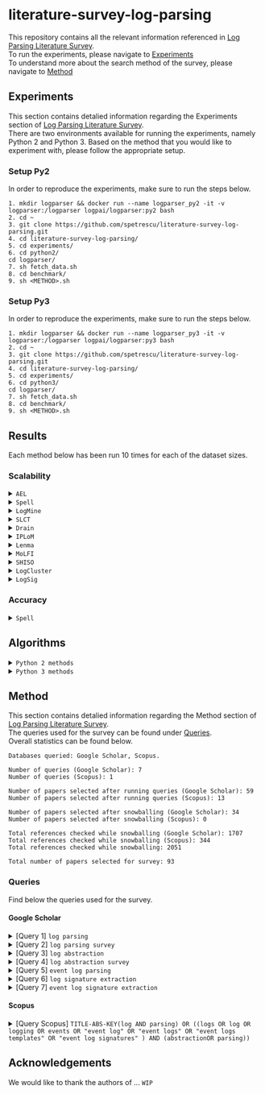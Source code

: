 # literature-survey-log-parsing
This repository contains all the relevant information referenced in [Log Parsing Literature Survey](https://github.com/spetrescu/literature-survey-log-parsing/blob/main/pdf/Log_Parsing_Literature_Survey.pdf). <br>
To run the experiments, please navigate to [Experiments](#experiments) <br>
To understand more about the search method of the survey, please navigate to [Method](#method) <br>
## <a name="experiments"> Experiments
This section contains detalied information regarding the Experiments section of [Log Parsing Literature Survey](). <br>
There are two environments available for running the experiments, namely Python 2 and Python 3. 
Based on the method that you would like to experiment with, please follow the appropriate setup.

### Setup Py2
In order to reproduce the experiments, make sure to run the steps below.
```
1. mkdir logparser && docker run --name logparser_py2 -it -v logparser:/logparser logpai/logparser:py2 bash
2. cd ~
3. git clone https://github.com/spetrescu/literature-survey-log-parsing.git
4. cd literature-survey-log-parsing/
5. cd experiments/
6. cd python2/
cd logparser/
7. sh fetch_data.sh
8. cd benchmark/
9. sh <METHOD>.sh
```
### Setup Py3
In order to reproduce the experiments, make sure to run the steps below.
```
1. mkdir logparser && docker run --name logparser_py3 -it -v logparser:/logparser logpai/logparser:py3 bash
2. cd ~
3. git clone https://github.com/spetrescu/literature-survey-log-parsing.git
4. cd literature-survey-log-parsing/
5. cd experiments/
6. cd python3/
cd logparser/
7. sh fetch_data.sh
8. cd benchmark/
9. sh <METHOD>.sh
```

## Results
Each method below has been run 10 times for each of the dataset sizes.

### Scalability
<details>
  <summary><code>AEL</code></summary>
  
  - BGL
      - <details>
        <summary>[1k, ..., 300k] => <code>ALL</code></summary>
         
        [1k, 2k, 4k, 10k, 20k, 50k, 100k, 200k, 300k]
        </details>
  - HDFS
      - <details>
        <summary>[1k, ..., 500k] => <code>ALL</code></summary>
         
        [1k, 2k, 4k, 10k, 20k, 50k, 100k, 200k, 300k, 500k]
        </details>
  - OpenSSH
      - <details>
        <summary>[1k, ..., 500k] => <code>ALL</code></summary>
         
        [1k, 2k, 4k, 10k, 20k, 50k, 100k, 200k, 300k, 500k]
        </details>
  - Thunderbird
      - <details>
        <summary>[1k, ..., 500k] => <code>ALL</code></summary>
         
        [1k, 2k, 4k, 10k, 20k, 50k, 100k, 200k, 300k, 500k]
        </details>
  - Windows
      - <details>
        <summary>[1k, ..., 500k] => <code>ALL</code></summary>
         
        [1k, 2k, 4k, 10k, 20k, 50k, 100k, 200k, 300k, 500k]
        </details>
  
</details>

<details>
  <summary><code>Spell</code></summary>
  
  - BGL
      - <details>
        <summary>[1k, ..., 300k] => <code>NO 10k</code></summary>
         
        [1k, 2k, 4k, 20k, 50k, 100k, 200k, 300k]
        </details>
  - HDFS
      - <details>
        <summary>[1k, ..., 1M] => <code>ALL</code></summary>
         
        [1k, 2k, 4k, 10k, 20k, 50k, 100k, 200k, 300k, 500k, 1M]
        </details>
  - OpenSSH
      - <details>
        <summary>[1k, ..., 500k] => <code>NO 10k</code></summary>
         
        [1k, 2k, 4k, 20k, 50k, 100k, 200k, 300k, 500k]
        </details>
  - Thunderbird
      - <details>
        <summary>[1k, ..., 1M] => <code>ALL</code></summary>
         
        [1k, 2k, 4k, 10k, 20k, 50k, 100k, 200k, 300k, 500k, 1M]
        </details>
  - Windows
      - <details>
        <summary>[1k, ..., 20k] => <code>NO 50k</code></summary>
         
        [1k, 2k, 4k, 10k, 20k]
        </details>
  
</details>

<details>
  <summary><code>LogMine</code></summary>
  
  - Android
      - <details>
        <summary>[1k, ..., 20k] => <code>NO 10k</code></summary>
         
        [1k, 2k, 4k, 20k]
        </details>
  - BGL
      - <details>
        <summary>[1k, ..., 20k] => <code>ALL</code></summary>
         
        [1k, 2k, 4k, 10k, 20k]
        </details>
  - HDFS
      - <details>
        <summary>[1k, ..., 20k] => <code>ALL</code></summary>
         
        [1k, 2k, 4k, 10k, 20k]
        </details>
  - Thunderbird
      - <details>
        <summary>[1k, ..., 20k] => <code>ALL</code></summary>
         
        [1k, 2k, 4k, 10k, 20k]
        </details>
<!--   - OpenSSH
      - <details>
        <summary>[1k, ..., 500k] => <code>NO 10k</code></summary>
         
        [1k, 2k, 4k, 20k, 50k, 100k, 200k, 300k, 500k]
        </details> -->
  - Windows
      - <details>
        <summary>[1k, ..., 20k] => <code>ALL</code></summary>
         
        [1k, 2k, 4k, 10k, 20k]
        </details>
  
</details>

<details>
  <summary><code>SLCT</code></summary>
  
  - HDFS
      - <details>
        <summary>[1k, ..., 1M] => <code>ALL</code></summary>
         
        [1k, 2k, 4k, 10k, 20k, 50k, 100k, 200k, 300k, 500k, 1M]
        </details>
  - Thunderbird
      - <details>
        <summary>[1k, ..., 20k] => <code>ALL</code></summary>
         
        [1k, 2k, 4k, 10k, 20k]
        </details>
  - Windows
      - <details>
        <summary>[1k, ..., 20k] => <code>ALL</code></summary>
         
        [1k, 2k, 4k, 10k, 20k]
        </details>
  
</details>

<details>
  <summary><code>Drain</code></summary>
  
  - Android
      - <details>
        <summary>[1k, ..., 20k] => <code>ALL</code></summary>
         
        [1k, 2k, 4k, 10k, 20k]
        </details>
  - BGL
      - <details>
        <summary>[1k, ..., 300k] => <code>ALL</code></summary>
         
        [1k, 2k, 4k, 10k, 20k, 50k, 100k, 200k, 300k]
        </details>
  - HDFS
      - <details>
        <summary>[1k, ..., 1M] => <code>ALL</code></summary>
         
        [1k, 2k, 4k, 10k, 20k, 50k, 100k, 200k, 300k, 500k, 1M]
        </details>
  - OpenSSH
      - <details>
        <summary>[1k, ..., 500k] => <code>ALL</code></summary>
         
        [1k, 2k, 4k, 10k, 20k, 50k, 100k, 200k, 300k, 500k]
        </details>
  - Thunderbird
      - <details>
        <summary>[1k, ..., 1M] => <code>ALL</code></summary>
         
        [1k, 2k, 4k, 10k, 20k, 50k, 100k, 200k, 300k, 500k, 1M]
        </details>
  - Windows
      - <details>
        <summary>[1k, ..., 1M] => <code>ALL</code></summary>
         
        [1k, 2k, 4k, 10k, 20k, 50k, 100k, 200k, 300k, 500k, 1M]
        </details>
  
</details>

<details>
  <summary><code>IPLoM</code></summary>

  - BGL
      - <details>
        <summary>[1k, ..., 300k] => <code>ALL</code></summary>
         
        [1k, 2k, 4k, 10k, 20k, 50k, 100k, 200k, 300k]
        </details>
  - HDFS
      - <details>
        <summary>[1k, ..., 1M] => <code>ALL</code></summary>
         
        [1k, 2k, 4k, 10k, 20k, 50k, 100k, 200k, 300k, 500k, 1M]
        </details>
  - OpenSSH
      - <details>
        <summary>[1k, ..., 500k] => <code>ALL</code></summary>
         
        [1k, 2k, 4k, 10k, 20k, 50k, 100k, 200k, 300k, 500k]
        </details>
  - Thunderbird
      - <details>
        <summary>[1k, ..., 1M] => <code>ALL</code></summary>
         
        [1k, 2k, 4k, 10k, 20k, 50k, 100k, 200k, 300k, 500k, 1M]
        </details>
  - Windows
      - <details>
        <summary>[1k, ..., 1M] => <code>ALL</code></summary>
         
        [1k, 2k, 4k, 10k, 20k, 50k, 100k, 200k, 300k, 500k, 1M]
        </details>
</details>

<details>
  <summary><code>Lenma</code></summary>
  
  - Android
      - <details>
        <summary>[1k, ..., 200k] => <code>ALL</code></summary>
         
        [1k, 2k, 4k, 10k, 20k, 50k, 100k, 200k]
        </details>
  - BGL
      - <details>
        <summary>[1k, ..., 300k] => <code>ALL</code></summary>
         
        [1k, 2k, 4k, 10k, 20k, 50k, 100k, 200k, 300k]
        </details>
  - HDFS
      - <details>
        <summary>[1k, ..., 1M] => <code>ALL</code></summary>
         
        [1k, 2k, 4k, 10k, 20k, 50k, 100k, 200k, 300k, 500k, 1M]
        </details>
  - OpenSSH
      - <details>
        <summary>[1k, ..., 500k] => <code>ALL</code></summary>
         
        [1k, 2k, 4k, 10k, 20k, 50k, 100k, 200k, 300k, 500k]
        </details>
  - Thunderbird
      - <details>
        <summary>[1k, ..., 1M] => <code>ALL</code></summary>
         
        [1k, 2k, 4k, 10k, 20k, 50k, 100k, 200k, 300k, 500k, 1M]
        </details>
  - Windows
      - <details>
        <summary>[1k, ..., 1M] => <code>ALL</code></summary>
         
        [1k, 2k, 4k, 10k, 20k, 50k, 100k, 200k, 300k, 500k, 1M]
        </details>
</details>
  
<details>
  <summary><code>MoLFI</code></summary>
  
  - BGL
      - <details>
        <summary>[1k, ..., 50k] => <code>ALL</code></summary>
         
        [1k, 2k, 4k, 10k, 20k, 50k]
        </details>
  - HDFS
      - <details>
        <summary>[1k, ..., 100k] => <code>ALL</code></summary>
         
        [1k, 2k, 4k, 10k, 20k, 50k, 100k]
        </details>
  - OpenSSH
      - <details>
        <summary>[1k, ..., 50k] => <code>ALL</code></summary>
         
        [1k, 2k, 4k, 10k, 20k, 50k]
        </details>
  - Thunderbird
      - <details>
        <summary>[1k, ..., 50k] => <code>ALL</code></summary>
         
        [1k, 2k, 4k, 10k, 20k, 50k]
        </details>
  - Windows
      - <details>
        <summary>[1k, ..., 50k] => <code>ALL</code></summary>
         
        [1k, 2k, 4k, 10k, 20k, 50k]
        </details>
</details>

<details>
  <summary><code>SHISO</code></summary>
  
  - BGL
      - <details>
        <summary>[1k, ..., 300k] => <code>ALL</code></summary>
         
        [1k, 2k, 4k, 10k, 20k, 50k, 100k, 200k, 300k]
        </details>
  - HDFS
      - <details>
        <summary>[1k, ..., 300k] => <code>ALL</code></summary>
         
        [1k, 2k, 4k, 10k, 20k, 50k, 100k, 200k, 300k]
        </details>
  - OpenSSH
      - <details>
        <summary>[1k, ..., 300k] => <code>ALL</code></summary>
         
        [1k, 2k, 4k, 10k, 20k, 50k, 100k, 200k, 300k]
        </details>
  - Thunderbird
      - <details>
        <summary>[1k, ..., 300k] => <code>ALL</code></summary>
         
        [1k, 2k, 4k, 10k, 20k, 50k, 100k, 200k, 300k]
        </details>
  - Windows
      - <details>
        <summary>[1k, ..., 300k] => <code>ALL</code></summary>
         
        [1k, 2k, 4k, 10k, 20k, 50k, 100k, 200k, 300k]
        </details>
</details>

<details>
  <summary><code>LogCluster</code></summary>
  
  - BGL
      - <details>
        <summary>[1k, ..., 300k] => <code>ALL</code></summary>
         
        [1k, 2k, 4k, 10k, 20k, 50k, 100k, 200k, 300k]
        </details>
  - HDFS
      - <details>
        <summary>[1k, ..., 1M] => <code>ALL</code></summary>
         
        [1k, 2k, 4k, 10k, 20k, 50k, 100k, 200k, 300k, 500k, 1M]
        </details>
  - OpenSSH
      - <details>
        <summary>[1k, ..., 500k] => <code>ALL</code></summary>
         
        [1k, 2k, 4k, 10k, 20k, 50k, 100k, 200k, 500k]
        </details>
  - Thunderbird
      - <details>
        <summary>[1k, ..., 1M] => <code>ALL</code></summary>
         
        [1k, 2k, 4k, 10k, 20k, 50k, 100k, 200k, 300k, 500k, 1M]
        </details>
  - Windows
      - <details>
        <summary>[1k, ..., 1M] => <code>ALL</code></summary>
         
        [1k, 2k, 4k, 10k, 20k, 50k, 100k, 200k, 300k, 500k, 1M]
        </details>
</details>
  
<details>
  <summary><code>LogSig</code></summary>
  
<!--   - BGL
      - <details>
        <summary>[1k, ..., 300k] => <code>ALL</code></summary>
         
        [1k, 2k, 4k, 10k, 20k, 50k, 100k, 200k, 300k]
        </details>
  - HDFS
      - <details>
        <summary>[1k, ..., 1M] => <code>ALL</code></summary>
         
        [1k, 2k, 4k, 10k, 20k, 50k, 100k, 200k, 300k, 500k, 1M]
        </details> -->
  - OpenSSH
      - <details>
        <summary>[1k, ..., 200k] => <code>ALL</code></summary>
         
        [1k, 2k, 4k, 10k, 20k, 50k, 100k, 200k]
        </details>
  - Thunderbird
      - <details>
        <summary>[1k, ..., 200k] => <code>ALL</code></summary>
         
        [1k, 2k, 4k, 10k, 20k, 50k, 100k, 200k]
        </details>
  - Windows
      - <details>
        <summary>[1k, ..., 200k] => <code>ALL</code></summary>
         
        [1k, 2k, 4k, 10k, 20k, 50k, 100k, 200k]
        </details>
</details>

### Accuracy
<details>
  <summary><code>Spell</code></summary>
  
  - BGL
      - <details>
        <summary>[1k, ..., 300k] => <code>NO 10k</code></summary>
         
        [1k, 2k, 4k, 20k, 50k, 100k, 200k, 300k]
        </details>
  - HDFS
      - <details>
        <summary>[1k, ..., 1M] => <code>ALL</code></summary>
         
        [1k, 2k, 4k, 10k, 20k, 50k, 100k, 200k, 300k, 500k, 1M]
        </details>
  - OpenSSH
      - <details>
        <summary>[1k, ..., 500k] => <code>NO 10k</code></summary>
         
        [1k, 2k, 4k, 20k, 50k, 100k, 200k, 300k, 500k]
        </details>
  - Thunderbird
      - <details>
        <summary>[1k, ..., 1M] => <code>ALL</code></summary>
         
        [1k, 2k, 4k, 10k, 20k, 50k, 100k, 200k, 300k, 500k, 1M]
        </details>
  - Windows
      - <details>
        <summary>[1k, ..., 20k] => <code>NO 50k</code></summary>
         
        [1k, 2k, 4k, 10k, 20k]
        </details>
  
</details>

## Algorithms
<details>
  <summary><code>Python 2 methods</code></summary>

- [X] AEL
- [X] Drain
- [X] IPLoM
- [X] LenMa
- [X] LFA
- [X] LKE (prblms w Android & BGL)
- [X] LogCluster (prblms w Android)
- [X] LogMine
- [X] LogSig
- [ ] MoLFI
- [X] SHISO
- [X] SLCT (no Android)
- [X] Spell ✅ (no Windows >= 50k; no Android >= 50k)
  
Although implemented, methods with * are not scalable.
</details>

<details>
  <summary><code>Python 3 methods</code></summary>
  
- [ ] MoLFI
</details>

## <a name="method"> Method

This section contains detalied information regarding the Method section of [Log Parsing Literature Survey](). <br>
The queries used for the survey can be found under [Queries](#queries). <br>
Overall statistics can be found below.

```
Databases queried: Google Scholar, Scopus.

Number of queries (Google Scholar): 7
Number of queries (Scopus): 1

Number of papers selected after running queries (Google Scholar): 59
Number of papers selected after running queries (Scopus): 13

Number of papers selected after snowballing (Google Scholar): 34
Number of papers selected after snowballing (Scopus): 0

Total references checked while snowballing (Google Scholar): 1707
Total references checked while snowballing (Scopus): 344
Total references checked while snowballing: 2051

Total number of papers selected for survey: 93
```

### <a name="queries"></a>Queries
Find below the queries used for the survey.
#### Google Scholar
<details>
  <summary>[Query 1] <code>log parsing</code></summary>
  
  1. <details>
     <summary><a href="https://arxiv.org/abs/1811.03509">Tools and Benchmarks for Automated Log Parsing</a> <b>(57)</b></summary>
 
     1. [SherLog: Error Diagnosis by Connecting Clues from Run-time Logs](https://dl.acm.org/doi/10.1145/1735971.1736038)
     2. [DeepLog: Anomaly Detection and Diagnosis from System Logs through Deep Learning](https://dl.acm.org/doi/10.1145/3133956.3134015)
     3. [Detecting Large-Scale System Problems by Mining Console Logs](https://dl.acm.org/doi/10.1145/1629575.1629587)
     4. [A Data Clustering Algorithm for Mining Patterns From Event Logs](https://ieeexplore.ieee.org/document/1251233)
     5. [LogCluster - A Data Clustering and Pattern Mining Algorithm for Event Logs](https://ieeexplore.ieee.org/document/7367331)
     6. [Clustering Event Logs Using Iterative Partitioning](https://dl.acm.org/doi/10.1145/1557019.1557154)
     7. [Length Matters: Clustering System Log Messages using Length of Words](https://arxiv.org/abs/1611.03213)
     8. [LogMine: Fast Pattern Recognition for Log Analytics](https://dl.acm.org/doi/10.1145/2983323.2983358)
     9. [Abstracting Log Lines to Log Event Types for Mining Software System Logs](https://ieeexplore.ieee.org/document/5463281)
     10. [LogSig: Generating System Events from Raw Textual Logs](https://dl.acm.org/doi/10.1145/2063576.2063690)
     11. [Incremental Mining of System Log Format](https://ieeexplore.ieee.org/document/6649746)
     12. [Abstracting Execution Logs to Execution Events for Enterprise Applications (Short Paper)](https://ieeexplore.ieee.org/document/4601543)
     </details>
  2. <details>
     <summary><a href="https://ieeexplore.ieee.org/abstract/document/8067504">Towards Automated Log Parsing for Large-Scale Log Data Analysis</a> <b>(54)</b></summary>
  
     1. [Execution Anomaly Detection in Distributed Systems through Unstructured Log Analysis](https://ieeexplore.ieee.org/document/5360240)
     2. [A Lightweight Algorithm for Message Type Extraction in System Application Logs](https://ieeexplore.ieee.org/document/5936060)
     </details>
  3. <details>
     <summary><a href="https://ieeexplore.ieee.org/abstract/document/7579781">An Evaluation Study on Log Parsing and Its Use in Log Mining</a> <b>(41)</b></summary>
  
     1. [Mining Event Logs with SLCT and LogHound](https://ieeexplore.ieee.org/abstract/document/4575281)
     </details>
  4. [Drain: An Online Log Parsing Approach with Fixed Depth Tree](https://ieeexplore.ieee.org/document/8029742) **(35)**
  5. [A Directed Acyclic Graph Approach to Online Log Parsing](https://arxiv.org/abs/1806.04356) **(41)**
  6. <details>
     <summary><a href="https://ieeexplore.ieee.org/abstract/document/9134790">Logram: Efficient Log Parsing Using n-Gram Dictionaries</a> <b>(74)</b></summary>
  
     1. [Mining Invariants from Console Logs for System Problem Detection](https://www.usenix.org/conference/usenix-atc-10/mining-invariants-console-logs-system-problem-detection)
     2. [An automated approach for abstracting execution logs to execution events](https://citeseerx.ist.psu.edu/viewdoc/download?doi=10.1.1.332.9832&rep=rep1&type=pdf)
     3. [Efficiently Extracting Operational Profiles from Execution Logs Using Suffix Arrays](https://ieeexplore.ieee.org/document/5362080)
     </details>
  7. [Self-Supervised Log Parsing](https://arxiv.org/abs/2003.07905) **(20)**
  8. <details>
     <summary><a href="https://ieeexplore.ieee.org/abstract/document/9209681">LogParse: Making Log Parsing Adaptive through Word Classification</a> <b>(34)</b></summary>
  
     1. [Learning Latent Events from Network Message Logs](https://arxiv.org/abs/1804.03346)
     </details>
  9. [Improving Performances of Log Mining for Anomaly Prediction Through NLP-Based Log Parsing](https://arxiv.org/abs/2003.07905) **(19)**
  1. <details>
     <summary><a href="https://ieeexplore.ieee.org/document/7837916">Spell: Streaming Parsing of System Event Logs</a> <b>(18)</b></summary>
  
     1. [LogTree: A Framework for Generating System Events from Raw Textual Logs](https://ieeexplore.ieee.org/document/5694003)
     2. [HLAer: a System for Heterogeneous Log Analysis](https://citeseerx.ist.psu.edu/viewdoc/download?doi=10.1.1.714.8589&rep=rep1&type=pdf)
     </details>
  2. [LPV: A Log Parser Based on Vectorization for Offline and Online Log Parsing](https://ieeexplore.ieee.org/abstract/document/9338336) **(21)**
  3. [An Efficient Log Parsing Algorithm Based on Heuristic Rules](https://link.springer.com/chapter/10.1007/978-3-030-29611-7_10) **(30)**
  4. [Paddy: An Event Log Parsing Approach using Dynamic Dictionary](https://ieeexplore.ieee.org/abstract/document/9110435) **(21)**
  5. [A Theoretical Framework for Understanding the Relationship Between Log Parsing and Anomaly Detection](https://link.springer.com/chapter/10.1007/978-3-030-88494-9_16) **(25)**
  6. [Spell: Online Streaming Parsing of Large Unstructured System Logs](https://ieeexplore.ieee.org/document/8489912) **(36)**
  7. [A Confidence-Guided Evaluation for Log Parsers Inner Quality](https://link.springer.com/article/10.1007/s11036-019-01501-6) **(48)**
  8. <details>
     <summary><a href="https://arxiv.org/abs/2110.15473">AWSOM-LP: An Effective Log Parsing Technique Using Pattern Recognition and Frequency Analysis</a> <b>(45)</b></summary>
  
     1. [Towards an NLP-based log template generation algorithm for system log analysis](https://dl.acm.org/doi/abs/10.1145/2619287.2619290)
     </details>
  9. <details>
     <summary><a href="https://ieeexplore.ieee.org/abstract/document/9458609">Prefix-Graph: A Versatile Log Parsing Approach Merging Prefix Tree with Probabilistic Graph</a> <b>(27)</b></summary>
  
     1. [LogAnomaly: Unsupervised Detection of Sequential and Quantitative Anomalies in Unstructured Logs](https://www.ijcai.org/proceedings/2019/658)
     2. [Logan: A Distributed Online Log Parser](https://ieeexplore.ieee.org/document/8731527)
     </details>
  1. <details>
     <summary><a href="https://ieeexplore.ieee.org/abstract/document/8988255">Efficient and Robust Syslog Parsing for Network Devices in Datacenter Networks</a> <b>(47)</b></summary>
  
     1. [Device-Agnostic Log Anomaly Classification with Partial Labels](https://ieeexplore.ieee.org/document/8624141)
     </details>
  2. <details>
     <summary><a href="https://dl.acm.org/doi/10.1145/3338906.3338931">Robust Log-Based Anomaly Detection on Unstable Log Data</a> <b>(48)</b></summary>
  
     1. [Experience Report: Log Mining Using Natural Language Processing and Application to Anomaly Detection](https://www.semanticscholar.org/paper/Experience-Report%3A-Log-Mining-Using-Natural-and-to-Bertero-Roy/bf06e55ccae276d39fa7476ff7a4a6ac8437579e)
     </details>
  3. [LogStamp: Automatic Online Log Parsing Based on Sequence Labelling](https://www.performance2021.deib.polimi.it/wp-content/uploads/2021/10/WAIN_2021_paper_12_Tao.pdf) **(23)**
  4. [A Review of Unstructured Data Analysis and Parsing Methods](https://ieeexplore.ieee.org/abstract/document/9167588) **(33)**
  5. [OLMPT: Research on Online Log Parsing Method Based on Prefix Tree](https://dl.acm.org/doi/10.1145/3452940.3452951) **(13)**
  6. <details>
     <summary><a href="https://ieeexplore.ieee.org/abstract/document/8989069">A Parallel Approach of Weighted Edit Distance Calculation for Log Parsing</a> <b>(10)</b></summary>
  
     1. [LogMaster: Mining Event Correlations in Logs of Large-scale Cluster Systems](https://arxiv.org/abs/1003.0951)
     </details>
  7. <details>
     <summary><a href="https://arxiv.org/abs/2001.01216">Flexible Log File Parsing using Hidden Markov Models</a> <b>(13)</b></summary>
  
     1. [A Breadth-First Algorithm for Mining Frequent Patterns from Event Logs](https://link.springer.com/content/pdf/10.1007%2F978-3-540-30179-0_27.pdf)
     </details>
  8. <details>
     <summary><a href="https://ieeexplore.ieee.org/abstract/document/7883294">Log Clustering Based Problem Identification for Online Service Systems</a> <b>(30)</b></summary>
  
     1. [Experience Mining Google’s Production Console Logs](https://www.usenix.org/legacy/events/slaml10/tech/full_papers/Xu.pdf)
     </details>
  9. [Unsupervised Noise Detection in Unstructured data for Automatic Parsing](https://ieeexplore.ieee.org/abstract/document/9269096) **(21)**
</details>

<details>
  <summary>[Query 2] <code>log parsing survey</code></summary>
  
  1. <details>
     <summary><a href="https://www.sciencedirect.com/science/article/pii/S0167404820300250">System log clustering approaches for cyber security applications: A survey</a> <b>(80)</b></summary>
  
     1. [One Graph Is Worth a Thousand Logs: Uncovering Hidden Structures in Massive System Event Logs](https://link.springer.com/chapter/10.1007/978-3-642-04180-8_32)
     2. [GenLog: Accurate Log Template Discovery for Stripped X86 Binaries](https://ieeexplore.ieee.org/document/8029626)
     </details>
  2. [A Survey on Automated Log Analysis for Reliability Engineering](https://dl.acm.org/doi/abs/10.1145/3460345) **(205)**
</details>

<details>
  <summary>[Query 3] <code>log abstraction</code></summary>
  
  1. <details>
     <summary><a href="https://www.sciencedirect.com/science/article/abs/pii/S0950584920300264?casa_token=iZOiGEqQoKwAAAAA:b6CTyhaGiai9R-prLmP3HLhFETQgr6H7b4oTIv17-iWQrAOemWF5Wslj35wvpHqXDTxWSnkvQjG8">A systematic literature review on automated log abstraction techniques</a> <b>(55)</b></summary>
  
     1. [A Method of Large - Scale Log Pattern Mining](https://link.springer.com/chapter/10.1007/978-3-319-74521-3_9)
     </details>
  2. [Symptom-based Problem Determination Using Log Data Abstraction](https://dl.acm.org/doi/10.1145/1923947.1923979) **(37)**
  3. [Unsupervised Event Abstraction using Pattern Abstraction and Local Process Models](https://arxiv.org/abs/1704.03520) **(15)**
  4. [Automatic Event Log Abstraction to Support Forensic Investigation](https://dl.acm.org/doi/10.1145/3373017.3373018) **(28)**
  5. [Event-Log Abstraction using Batch Session Identification and Clustering](https://dl.acm.org/doi/10.1145/3341105.3373861) **(20)**
  6. [Event Log Abstraction in Client-Server Applications](https://www.researchgate.net/publication/355763915_Event_Log_Abstraction_in_Client-Server_Applications) **(24)**
  7. <details>
     <summary><a href="https://dl.acm.org/doi/10.1145/3465481.3470083">Log Abstraction for Information Security: Heuristics and Reproducibility</a> <b>(39)</b></summary>
  
     1. [amulog: A General Log Analysis Framework for Diverse Template Generation Methods](https://ieeexplore.ieee.org/document/9269049)
     </details>
  8. [Practical Multi-pattern Matching Approach for Fast and Scalable Log Abstraction](https://www.semanticscholar.org/paper/Practical-Multi-pattern-Matching-Approach-for-Fast-Tovarnák/29d33b370ccd63c56e796a3aadcd45605f325a63) **(15)**
  
</details>

<details>
  <summary>[Query 4] <code>log abstraction survey</code></summary>
  
  &mdash;
  
</details>

<details>
  <summary>[Query 5] <code>event log parsing</code></summary>
  
  1. [LogLens: A Real-Time Log Analysis System](https://ieeexplore.ieee.org/document/8416368) **(36)**
  2. [Loghub: A Large Collection of System Log Datasets towards Automated Log Analytics](https://arxiv.org/abs/2008.06448) **(69)**
  3. [Experience Report: System Log Analysis for Anomaly Detection](https://ieeexplore.ieee.org/document/7774521) **(49)**
  4. [LOGAIDER: A Tool for Mining Potential Correlations of HPC Log Events](https://ieeexplore.ieee.org/document/7973730) **(23)**
  5. <details>
     <summary><a href="https://link.springer.com/article/10.1007/s10796-020-10026-3">LogGAN: a Log-level Generative Adversarial Network for Anomaly Detection using Permutation Event Modeling</a> <b>(32)</b></summary>
  
     1. [Event Extraction from Streaming System Logs](https://link.springer.com/chapter/10.1007%2F978-981-13-1056-0_47)
     </details>
  6. [A Search-based Approach for Accurate Identification of Log Message Formats](https://dl.acm.org/doi/10.1145/3196321.3196340) **(36)**
  
</details>

<details>
  <summary>[Query 6] <code>log signature extraction</code></summary>
  
  1. [Unsupervised Signature Extraction from Forensic Logs](https://link.springer.com/chapter/10.1007/978-3-319-71273-4_25) **(27)**
  2. [Towards a neural language model for signature extraction from forensic logs](https://ieeexplore.ieee.org/document/7916497) **(16)**
  3. [A hybrid approach for log signature generation](https://www.emerald.com/insight/content/doi/10.1016/j.aci.2019.05.002/full/html) **(17)**
  
</details>

<details>
  <summary>[Query 7] <code>event log signature extraction</code></summary>
  
  &mdash;
  
</details>

#### Scopus

<details>
  <summary>[Query Scopus] <code>TITLE-ABS-KEY(log AND parsing) OR ((logs OR log OR logging OR events OR "event log" OR "event logs" OR "event logs templates" OR "event log signatures" ) AND (abstractionOR parsing))</code></summary>
  
  1. [Log and Execution Trace Analytics System](https://ieeexplore.ieee.org/document/9548437) **(26)**
  2. [Virtual Knowledge Graphs for Federated Log Analysis](https://dl.acm.org/doi/abs/10.1145/3465481.3465767) **(23)**
  3. [The Use of Template Miners and Encryption in Log Message Compression](https://www.researchgate.net/publication/352688634_The_Use_of_Template_Miners_and_Encryption_in_Log_Message_Compression) **(39)**
  4. [LogEA: Log Extraction and Analysis Tool to Support Forensic Investigation of Linux-based System](https://www.semanticscholar.org/paper/LogEA%3A-Log-Extraction-and-Analysis-Tool-to-Support-Dusane-Sujatha/f39071d3a82c92a36d8260c86618e9cb08e33541) **(27)**
  5. [On Automatic Parsing of Log Records](https://arxiv.org/abs/2102.06320) **(36)**
  6. [MoniLog: An Automated Log-Based Anomaly Detection System for Cloud Computing Infrastructures](https://www.semanticscholar.org/paper/MoniLog%3A-An-Automated-Log-Based-Anomaly-Detection-Vervaet/24ea86f660260e95768a341a47965907d0046793) **(38)**
  7. [An Improved KNN-Based Efficient Log Anomaly Detection Method with Automatically Labeled Samples](https://dl.acm.org/doi/10.1145/3441448) **(34)**
  8. [An Extensible Parsing Pipeline for Unstructured Data Processing](https://www.researchgate.net/publication/349984905_An_Extensible_Parsing_Pipeline_for_Unstructured_Data_Processing) **(22)**
  9. [A Dynamic Processing Algorithm for Variable Data in Intranet Security Monitoring](https://link.springer.com/chapter/10.1007/978-3-030-78612-0_12) **(14)**
  1. [METING: A Robust Log Parser Based on Frequent n-Gram Mining](https://ieeexplore.ieee.org/document/9283937) **(19)**
  2. [Log Parser with One-to-One Markup](https://ieeexplore.ieee.org/document/9092114) **(36)**
  3. [FastLogSim: A Quick Log Pattern Parser Scheme Based on Text Similarity](https://link.springer.com/chapter/10.1007/978-3-030-55130-8_19) **(17)**
  4. [AECID-PG: A Tree-Based Log Parser Generator To Enable Log Analysis](https://ieeexplore.ieee.org/document/8717887) **(13)**
  
</details>
  
## <a name="acknowledgements"> Acknowledgements

We would like to thank the authors of ... `WIP`


